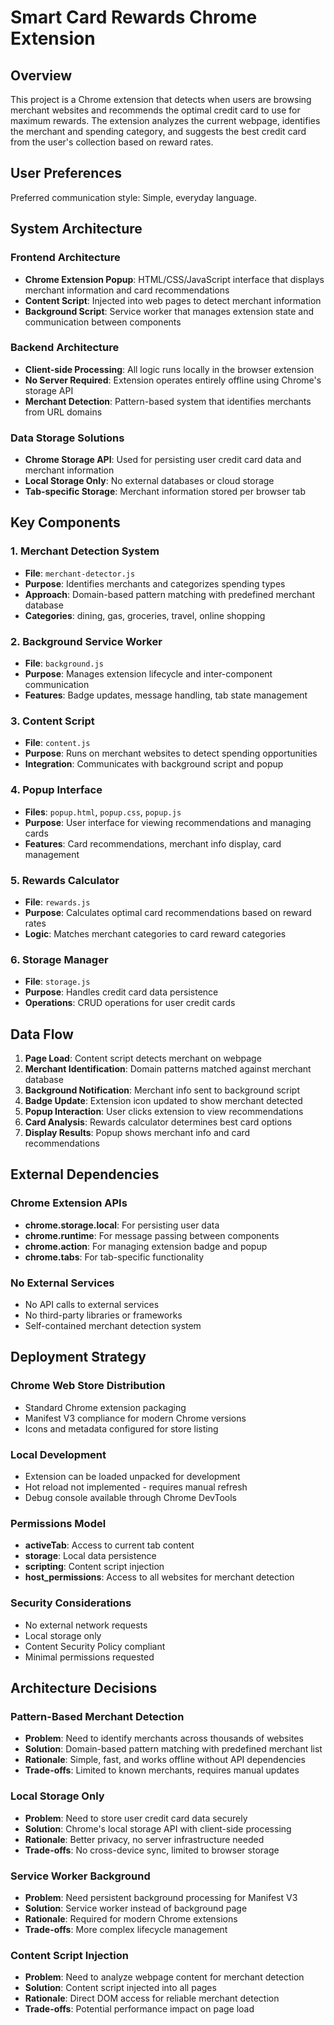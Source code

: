 # Smart Card Rewards Chrome Extension

## Overview

This project is a Chrome extension that detects when users are browsing merchant websites and recommends the optimal credit card to use for maximum rewards. The extension analyzes the current webpage, identifies the merchant and spending category, and suggests the best credit card from the user's collection based on reward rates.

## User Preferences

Preferred communication style: Simple, everyday language.

## System Architecture

### Frontend Architecture
- **Chrome Extension Popup**: HTML/CSS/JavaScript interface that displays merchant information and card recommendations
- **Content Script**: Injected into web pages to detect merchant information
- **Background Script**: Service worker that manages extension state and communication between components

### Backend Architecture
- **Client-side Processing**: All logic runs locally in the browser extension
- **No Server Required**: Extension operates entirely offline using Chrome's storage API
- **Merchant Detection**: Pattern-based system that identifies merchants from URL domains

### Data Storage Solutions
- **Chrome Storage API**: Used for persisting user credit card data and merchant information
- **Local Storage Only**: No external databases or cloud storage
- **Tab-specific Storage**: Merchant information stored per browser tab

## Key Components

### 1. Merchant Detection System
- **File**: `merchant-detector.js`
- **Purpose**: Identifies merchants and categorizes spending types
- **Approach**: Domain-based pattern matching with predefined merchant database
- **Categories**: dining, gas, groceries, travel, online shopping

### 2. Background Service Worker
- **File**: `background.js`
- **Purpose**: Manages extension lifecycle and inter-component communication
- **Features**: Badge updates, message handling, tab state management

### 3. Content Script
- **File**: `content.js`
- **Purpose**: Runs on merchant websites to detect spending opportunities
- **Integration**: Communicates with background script and popup

### 4. Popup Interface
- **Files**: `popup.html`, `popup.css`, `popup.js`
- **Purpose**: User interface for viewing recommendations and managing cards
- **Features**: Card recommendations, merchant info display, card management

### 5. Rewards Calculator
- **File**: `rewards.js`
- **Purpose**: Calculates optimal card recommendations based on reward rates
- **Logic**: Matches merchant categories to card reward categories

### 6. Storage Manager
- **File**: `storage.js`
- **Purpose**: Handles credit card data persistence
- **Operations**: CRUD operations for user credit cards

## Data Flow

1. **Page Load**: Content script detects merchant on webpage
2. **Merchant Identification**: Domain patterns matched against merchant database
3. **Background Notification**: Merchant info sent to background script
4. **Badge Update**: Extension icon updated to show merchant detected
5. **Popup Interaction**: User clicks extension to view recommendations
6. **Card Analysis**: Rewards calculator determines best card options
7. **Display Results**: Popup shows merchant info and card recommendations

## External Dependencies

### Chrome Extension APIs
- **chrome.storage.local**: For persisting user data
- **chrome.runtime**: For message passing between components
- **chrome.action**: For managing extension badge and popup
- **chrome.tabs**: For tab-specific functionality

### No External Services
- No API calls to external services
- No third-party libraries or frameworks
- Self-contained merchant detection system

## Deployment Strategy

### Chrome Web Store Distribution
- Standard Chrome extension packaging
- Manifest V3 compliance for modern Chrome versions
- Icons and metadata configured for store listing

### Local Development
- Extension can be loaded unpacked for development
- Hot reload not implemented - requires manual refresh
- Debug console available through Chrome DevTools

### Permissions Model
- **activeTab**: Access to current tab content
- **storage**: Local data persistence
- **scripting**: Content script injection
- **host_permissions**: Access to all websites for merchant detection

### Security Considerations
- No external network requests
- Local storage only
- Content Security Policy compliant
- Minimal permissions requested

## Architecture Decisions

### Pattern-Based Merchant Detection
- **Problem**: Need to identify merchants across thousands of websites
- **Solution**: Domain-based pattern matching with predefined merchant list
- **Rationale**: Simple, fast, and works offline without API dependencies
- **Trade-offs**: Limited to known merchants, requires manual updates

### Local Storage Only
- **Problem**: Need to store user credit card data securely
- **Solution**: Chrome's local storage API with client-side processing
- **Rationale**: Better privacy, no server infrastructure needed
- **Trade-offs**: No cross-device sync, limited to browser storage

### Service Worker Background
- **Problem**: Need persistent background processing for Manifest V3
- **Solution**: Service worker instead of background page
- **Rationale**: Required for modern Chrome extensions
- **Trade-offs**: More complex lifecycle management

### Content Script Injection
- **Problem**: Need to analyze webpage content for merchant detection
- **Solution**: Content script injected into all pages
- **Rationale**: Direct DOM access for reliable merchant detection
- **Trade-offs**: Potential performance impact on page load